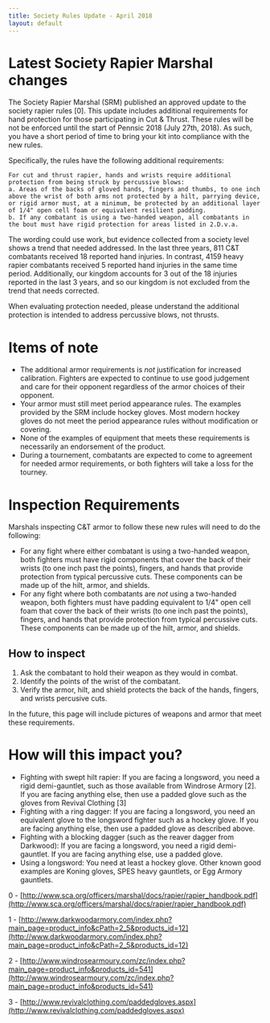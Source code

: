 ```yaml
---
title: Society Rules Update - April 2018
layout: default
---
```


# Latest Society Rapier Marshal changes

The Society Rapier Marshal (SRM) published an approved update to the society rapier rules [0]. This update includes additional requirements for hand protection for those participating in Cut & Thrust. These rules will be not be enforced until the start of Pennsic 2018 (July 27th, 2018). As such, you have a short period of time to bring your kit into compliance with the new rules.

Specifically, the rules have the following additional requirements:

    For cut and thrust rapier, hands and wrists require additional protection from being struck by percussive blows:
    a. Areas of the backs of gloved hands, fingers and thumbs, to one inch above the wrist of both arms not protected by a hilt, parrying device, or rigid armor must, at a minimum, be protected by an additional layer of 1/4" open cell foam or equivalent resilient padding.
    b. If any combatant is using a two-handed weapon, all combatants in the bout must have rigid protection for areas listed in 2.D.v.a.

The wording could use work, but evidence collected from a society level shows a trend that needed addressed.  In the last three years, 811 C&T combatants received 18 reported hand injuries.  In contrast, 4159 heavy rapier combatants received 5 reported hand injuries in the same time period.  Additionally, our kingdom accounts for 3 out of the 18 injuries reported in the last 3 years, and so our kingdom is not excluded from the trend that needs corrected.

When evaluating protection needed, please understand the additional protection is intended to address percussive blows, not thrusts.

# Items of note

* The additional armor requirements is *not* justification for increased calibration.  Fighters are expected to continue to use good judgement and care for their opponent regardless of the armor choices of their opponent.
* Your armor must still meet period appearance rules.  The examples provided by the SRM include hockey gloves.  Most modern hockey gloves do not meet the period appearance rules without modification or covering.
* None of the examples of equipment that meets these requirements is necessarily an endorsement of the product.
* During a tournement, combatants are expected to come to agreement for needed armor requirements, or both fighters will take a loss for the tourney.

# Inspection Requirements

Marshals inspecting C&T armor to follow these new rules will need to do the following:

* For any fight where either combatant is using a two-handed weapon, both fighters must have rigid components that cover the back of their wrists (to one inch past the points), fingers, and hands that provide protection from typical percussive cuts.  These components can be made up of the hilt, armor, and shields.
* For any fight where both combatants are *not* using a two-handed weapon, both fighters must have padding equivalent to 1/4" open cell foam that cover the back of their wrists (to one inch past the points), fingers, and hands that provide protection from typical percussive cuts.  These components can be made up of the hilt, armor, and shields.

## How to inspect
1. Ask the combatant to hold their weapon as they would in combat.
2. Identify the points of the wrist of the combatant.
3. Verify the armor, hilt, and shield protects the back of the hands, fingers, and wrists percusive cuts.

In the future, this page will include pictures of weapons and armor that meet these requirements.

# How will this impact you?

* Fighting with swept hilt rapier: If you are facing a longsword, you need a rigid demi-gauntlet, such as those available from Windrose Armory [2].  If you are facing anything else, then use a padded glove such as the gloves from Revival Clothing [3]
* Fighting with a ring dagger: If you are facing a longsword, you need an equivalent glove to the longsword fighter such as a hockey glove.  If you are facing anything else, then use a padded glove as described above.
* Fighting with a blocking dagger (such as the reaver dagger from Darkwood): If you are facing a longsword, you need a rigid demi-gauntlet.  If you are facing anything else, use a padded glove.
* Using a longsword:  You need at least a hockey glove.  Other known good examples are Koning gloves, SPES heavy gauntlets, or Egg Armory gauntlets.

0 - [http://www.sca.org/officers/marshal/docs/rapier/rapier_handbook.pdf](http://www.sca.org/officers/marshal/docs/rapier/rapier_handbook.pdf)

1 - [http://www.darkwoodarmory.com/index.php?main_page=product_info&cPath=2_5&products_id=12](http://www.darkwoodarmory.com/index.php?main_page=product_info&cPath=2_5&products_id=12)

2 - [http://www.windrosearmoury.com/zc/index.php?main_page=product_info&products_id=541](http://www.windrosearmoury.com/zc/index.php?main_page=product_info&products_id=541)

3 - [http://www.revivalclothing.com/paddedgloves.aspx](http://www.revivalclothing.com/paddedgloves.aspx)
